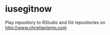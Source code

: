 iusegitnow
==========

Play repository to RStudio and Git repositories on http://www.christianlemp.com

